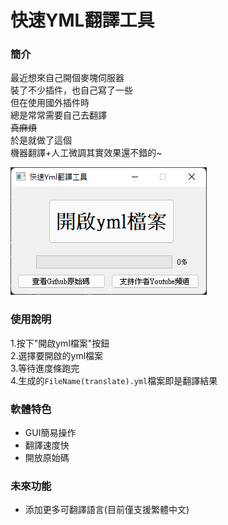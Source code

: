 # 快速YML翻譯工具
### 簡介
最近想來自己開個麥塊伺服器\
裝了不少插件，也自己寫了一些\
但在使用國外插件時\
總是常常需要自己去翻譯\
~~真麻煩~~\
於是就做了這個\
機器翻譯+人工微調其實效果還不錯的~

![](res/2022-03-30-21-05-22.png)

### 使用說明
1.按下"開啟yml檔案"按鈕\
2.選擇要開啟的yml檔案\
3.等待進度條跑完\
4.生成的`FileName(translate).yml`檔案即是翻譯結果

### 軟體特色
- GUI簡易操作
- 翻譯速度快
- 開放原始碼

### 未來功能
- 添加更多可翻譯語言(目前僅支援繁體中文)